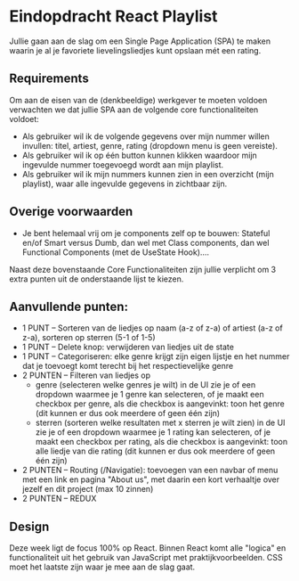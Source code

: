 # Eindopdracht React Playlist

Jullie gaan aan de slag om een Single Page Application (SPA) te maken waarin je al je favoriete lievelingsliedjes kunt opslaan mét een rating.

## Requirements

Om aan de eisen van de (denkbeeldige) werkgever te moeten voldoen verwachten we dat jullie SPA aan de volgende core functionaliteiten voldoet:

- Als gebruiker wil ik de volgende gegevens over mijn nummer willen invullen: titel, artiest, genre, rating (dropdown menu is geen vereiste).
- Als gebruiker wil ik op één button kunnen klikken waardoor mijn ingevulde nummer toegevoegd wordt aan mijn playlist.
- Als gebruiker wil ik mijn nummers kunnen zien in een overzicht (mijn playlist), waar alle ingevulde gegevens in zichtbaar zijn.

## Overige voorwaarden

- Je bent helemaal vrij om je components zelf op te bouwen: Stateful en/of Smart versus Dumb, dan wel met Class components, dan wel Functional Components (met de UseState Hook)....

Naast deze bovenstaande Core Functionaliteiten zijn jullie verplicht om 3 extra punten uit de onderstaande lijst te kiezen.

## Aanvullende punten:

- 1 PUNT – Sorteren van de liedjes op naam (a-z of z-a) of artiest (a-z of z-a), sorteren op sterren (5-1 of 1-5)
- 1 PUNT – Delete knop: verwijderen van liedjes uit de state
- 1 PUNT – Categoriseren: elke genre krijgt zijn eigen lijstje en het nummer dat je toevoegt komt terecht bij het respectievelijke genre
- 2 PUNTEN – Filteren van liedjes op
    - genre (selecteren welke genres je wilt) in de UI zie je of een dropdown waarmee je 1 genre kan selecteren, of je maakt een checkbox per genre, als die checkbox is aangevinkt: toon het genre (dit kunnen er dus ook meerdere of geen één zijn)
    - sterren (sorteren welke resultaten met x sterren je wilt zien) in de UI zie je of een dropdown waarmee je 1 rating kan selecteren, of je maakt een checkbox per rating, als die checkbox is aangevinkt: toon alle liedje van die rating (dit kunnen er dus ook meerdere of geen één zijn)
- 2 PUNTEN – Routing (/Navigatie): toevoegen van een navbar of menu met een link en pagina "About us", met daarin een kort verhaaltje over jezelf en dit project (max 10 zinnen)
- 2 PUNTEN – REDUX

## Design 

Deze week ligt de focus 100% op React. Binnen React komt alle "logica" en functionaliteit uit het gebruik van JavaScript met praktijkvoorbeelden. CSS moet het laatste zijn waar je mee aan de slag gaat.
